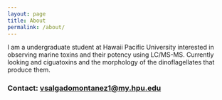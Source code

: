 ---layout: pagetitle: Aboutpermalink: /about/---I am a undergraduate student at Hawaii Pacific University interested in observing marine toxins and their potency using LC/MS-MS. Currently looking and ciguatoxins and the morphology of the dinoflagellates that produce them. ### Contact: [vsalgadomontanez1@my.hpu.edu](mailto:vsalgadomontanez1@my.hpu.edu)